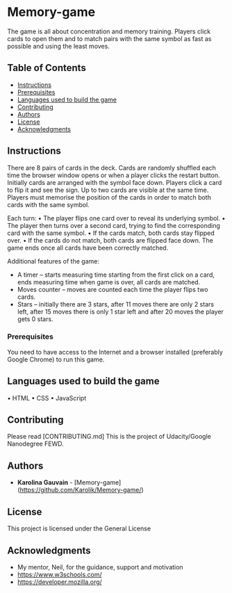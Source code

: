 # Memory-game

The game is all about concentration and memory training. Players click cards to open them and to match pairs with the same symbol as fast as possible and using the least moves.

## Table of Contents

* [Instructions](#instructions)
* [Prerequisites](#prerequisites)
* [Languages used to build the game](#languages_used_to_build_the_game)
* [Contributing](#contributing)
* [Authors](#authors)
* [License](#license)
* [Acknowledgments](#acknowledgments)

## Instructions

There are 8 pairs of cards in the deck. Cards are randomly shuffled each time the browser window opens or when a player clicks the restart button. Initially cards are arranged with the symbol face down. Players click a card to flip it and see the sign. Up to two cards are visible at the same time. Players must memorise the position of the cards in order to match both cards with the same symbol.

Each turn:
•	The player flips one card over to reveal its underlying symbol.
•	The player then turns over a second card, trying to find the corresponding card with the same symbol.
•	If the cards match, both cards stay flipped over.
•	If the cards do not match, both cards are flipped face down.
The game ends once all cards have been correctly matched.

Additional features of the game:
-	A timer – starts measuring time starting from the first click on a card, ends measuring time when game is over, all cards are matched.
-	Moves counter – moves are counted each time the player flips two cards.
-	Stars – initially there are 3 stars, after 11 moves there are only 2 stars left, after 15 moves there is only 1 star left and after 20 moves the player gets 0 stars.


### Prerequisites

You need to have access to the Internet and a browser installed (preferably Google Chrome) to run this game.


## Languages used to build the game

•	HTML
•	CSS
•	JavaScript

## Contributing

Please read [CONTRIBUTING.md]
This is the project of Udacity/Google Nanodegree FEWD.

## Authors

* **Karolina Gauvain**  - [Memory-game] (https://github.com/Karolik/Memory-game/)

## License

This project is licensed under the General License 

## Acknowledgments

* My mentor, Neil, for the guidance, support and motivation
* https://www.w3schools.com/
* https://developer.mozilla.org/
